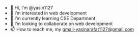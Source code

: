 - 👋 Hi, I’m @yasin1127
- 👀 I’m interested in web development
- 🌱 I’m currently learning CSE Department
- 💞️ I’m looking to collaborate on web development
- 📫 How to reach me, my gmail-yasinarafat1127@gmail.com

<!---
yasin1127/yasin1127 is a ✨ special ✨ repository because its `README.md` (this file) appears on your GitHub profile.
You can click the Preview link to take a look at your changes.
--->
